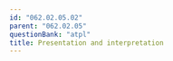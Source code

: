 ```yaml
---
id: "062.02.05.02"
parent: "062.02.05"
questionBank: "atpl"
title: Presentation and interpretation
---
```


